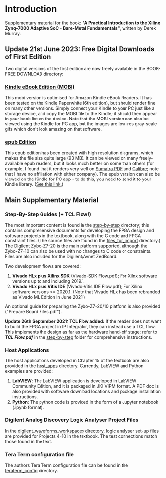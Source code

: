 # Introduction
Supplementary material for the book: **"A Practical Introduction to the Xilinx Zynq-7000 Adaptive SoC - Bare-Metal Fundamentals"**, written by Derek Murray.

## Update 21st June 2023: Free Digital Downloads of First Edition
Two digital versions of the first edition are now freely available in the BOOK-FREE DOWNLOAD directory:

### [Kindle eBook Edition (MOBI)](https://github.com/der-mur/book1-zynq-intro/tree/master/BOOK-FREE%20DOWNLOAD/kindle-ebook-reader-mobi)
This mobi version is optimised for Amazon Kindle eBook Readers. It has been tested on the Kindle Paperwhite (6th edition), but should render fine on many other versions. Simply connect your Kindle to your PC just like a storage device, and copy the MOBI file to the Kindle; it should then appear in your book list on the device. Note that the MOBI version can also be viewed using the Kindle for PC app, but the images are low-res gray-scale gifs which don't look amazing on that software.

### [epub Edition](https://github.com/der-mur/book1-zynq-intro/tree/master/BOOK-FREE%20DOWNLOAD/epub)
This epub edition has been created with high resolution diagrams, which makes the file size quite large (93 MB). It can be viewed on many freely-available epub readers, but it looks much better on some than others (for example, I found that it renders very well on [Sumatra PDF](https://www.sumatrapdfreader.org/free-pdf-reader) and [Calibre](https://calibre-ebook.com/); note that I have no affiliation with either company). The epub version can also be viewed on the Kindle for PC app - to do this, you need to send it to your Kindle library. ([See this link.](https://www.amazon.com/sendtokindle))



## Main Supplementary Material

### Step-By-Step Guides (+ TCL Flow!)
The most important content is found in the [step-by-step](https://github.com/der-mur/book1-zynq-intro/tree/master/step-by-step) directory; this contains comprehensive documents for developing the FPGA design and software projects in the textbook, along with the C code and FPGA constraint files. (The source files are found in the [files_for_import](https://github.com/der-mur/book1-zynq-intro/tree/master/step-by-step/files_for_import) directory.) The Digilent Zybo-Z7-20 is the main platform supported, although the Zybo-Z7-10 can also be used with no changes to C code or constraints. Files are also included for the Digilent/Avnet ZedBoard.

Two development flows are covered: 
1. **Vivado HLx plus Xilinx SDK** (Vivado-SDK Flow.pdf); For Xilnx software versions up to and including 2019.1.
1. **Vivado HLx plus Vitis IDE** (Vivado-Vitis IDE Flow.pdf); For Xilinx software versions >= 2020.1. (Note that Vivado HLx has been rebranded as Vivado ML Edition in June 2021.)

An optional guide for preparing the Zybo-Z7-20/10 platform is also provided ("Prepare Board Files.pdf").

**Update 26th September 2021: TCL Flow added:**
If the reader does not want to build the FPGA project in IP Integrator, they can instead use a TCL flow. This implements the design as far as the hardware hand-off stage; refer to ***TCL Flow.pdf*** in the [step-by-step](https://github.com/der-mur/book1-zynq-intro/tree/master/step-by-step) folder for comprehensive instructions.

### Host Applications
The host applications developed in Chapter 15 of the textbook are also provided in the [host_apps](host_apps) directory. Currently, LabVIEW and Python examples are provided:
1. **LabVIEW**: The LabVIEW application is developed in LabVIEW Community Edition, and it is packaged in JKI VIPM format. A PDF doc is also provided with software download locations and package installation instructions.
2. **Python**: The python code is provided in the form of a Jupyter notebook (.ipynb format).

### Digilent Analog Discovery Logic Analyser Project Files
In the [digilent_waveforms_workspaces](digilent_waveforms_workspaces) directory, logic analyser set-up files are provided for Projects 4-10 in the textbook. The test connections match those found in the text.

### Tera Term configuration file
The authors Tera Term configuration file can be found in the [teraterm_config](teraterm_config) directory.





